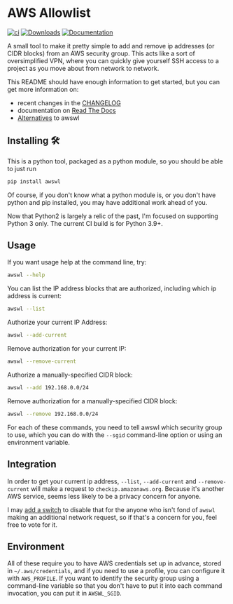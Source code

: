 # AWS Allowlist

[![ci](https://github.com/geoffreywiseman/awswl/actions/workflows/ci.yml/badge.svg)](https://github.com/geoffreywiseman/awswl/actions/workflows/ci.yml)
[![Downloads](https://static.pepy.tech/badge/awswl)](https://pepy.tech/project/awswl)
[![Documentation](https://readthedocs.org/projects/awswl/badge/)](https://awswl.readthedocs.io/en/latest/)

A small tool to make it pretty simple to add and remove ip addresses (or CIDR blocks) from an AWS security group. This acts like a sort of oversimplified VPN, where you can quickly give yourself SSH access to a project as you move about from network to network.

This README should have enough information to get started, but you can get more information on:
- recent changes in the [CHANGELOG](CHANGELOG.md)
- documentation on [Read The Docs](https://awswl.readthedocs.io/en/latest/)
- [Alternatives](docs/alternatives.md) to awswl

## Installing 🛠️

This is a python tool, packaged as a python module, so you should be able to just run

```bash
pip install awswl
```    

Of course, if you don't know what a python module is, or you don't have python and pip installed,
you may have additional work ahead of you.

Now that Python2 is largely a relic of the past, I'm focused on supporting Python 3 only. The current CI build is for Python 3.9+.

## Usage

If you want usage help at the command line, try:

```bash
awswl --help
```

You can list the IP address blocks that are authorized, including which ip address is current:

```bash
awswl --list
```

Authorize your current IP Address:

```bash
awswl --add-current
```

Remove authorization for your current IP:

```bash
awswl --remove-current
```

Authorize a manually-specified CIDR block:

```bash
awswl --add 192.168.0.0/24
```

Remove authorization for a manually-specified CIDR block:

```bash
awswl --remove 192.168.0.0/24
```

For each of these commands, you need to tell awswl which security group to use, which you can do
with the ``--sgid`` command-line option or using an environment variable.


## Integration

In order to get your current ip address, ``--list``, ``--add-current`` and ``--remove-current`` will make a request to ``checkip.amazonaws.org``. Because it's another AWS service, seems less likely to be a privacy concern for anyone.

I may [add a switch](https://github.com/geoffreywiseman/awswl/issues/3) to disable that for the anyone who isn't fond of `awswl` making an additional network request, so if that's a concern for you, feel free to vote for it.


## Environment

All of these require you to have AWS credentials set up in advance, stored in
``~/.aws/credentials``, and if you need to use a profile, you can configure it with
``AWS_PROFILE``. If you want to identify the security group using a command-line variable so that
you don't have to put it into each command invocation, you can put it in ``AWSWL_SGID``.
